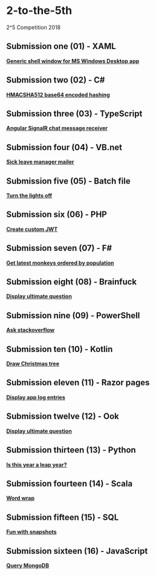 # 2-to-the-5th
2^5 Competition 2018

## Submission one (01) - XAML
**[Generic shell window for MS Windows Desktop app](https://github.com/jgrieger/2-to-the-5th/blob/master/One/One/GenericShell.xaml)**

## Submission two (02) - C#
**[HMACSHA512 base64 encoded hashing](https://github.com/jgrieger/2-to-the-5th/blob/master/Two/Two/HmacSha512Hasher.cs)**

## Submission three (03) - TypeScript
**[Angular SignalR chat message receiver](https://github.com/jgrieger/2-to-the-5th/blob/master/Three/message-receiver.component.ts)**

## Submission four (04) - VB.net
**[Sick leave manager mailer](https://github.com/jgrieger/2-to-the-5th/blob/master/Four/Four/MyManagerMailer.vb)**

## Submission five (05) - Batch file
**[Turn the lights off](https://github.com/jgrieger/2-to-the-5th/blob/master/Five/time2Leave.bat)**

## Submission six (06) - PHP
**[Create custom JWT](https://github.com/jgrieger/2-to-the-5th/blob/master/Six/createJwt.php)**

## Submission seven (07) - F#
**[Get latest monkeys ordered by population](https://github.com/jgrieger/2-to-the-5th/blob/master/Seven/Seven/GetLatestMonkeyList.fs)**

## Submission eight (08) - Brainfuck
**[Display ultimate question](https://github.com/jgrieger/2-to-the-5th/blob/master/Eight/UltimateQuestion.bf)**

## Submission nine (09) - PowerShell
**[Ask stackoverflow](https://github.com/jgrieger/2-to-the-5th/blob/master/Nine/AskStackOverflow.ps1)**

## Submission ten (10) - Kotlin
**[Draw Christmas tree](https://github.com/jgrieger/2-to-the-5th/blob/master/Ten/DrawChristmasTree.kt)**

## Submission eleven (11) - Razor pages
**[Display app log entries](https://github.com/jgrieger/2-to-the-5th/blob/master/Eleven/LogViewer.cshtml)**

## Submission twelve (12) - Ook
**[Display ultimate question](https://github.com/jgrieger/2-to-the-5th/blob/master/Twelve/UltimateQuestion.ook)**

## Submission thirteen (13) - Python
**[Is this year a leap year?](https://github.com/jgrieger/2-to-the-5th/blob/master/Thirteen/IsThisYearALeapYear.py)**

## Submission fourteen (14) - Scala
**[Word wrap](https://github.com/jgrieger/2-to-the-5th/blob/master/Fourteen/WordWrap.scala)**

## Submission fifteen (15) - SQL
**[Fun with snapshots](https://github.com/jgrieger/2-to-the-5th/blob/master/Fifteen/FunWithSnapshots.sql)**

## Submission sixteen (16) - JavaScript
**[Query MongoDB](https://github.com/jgrieger/2-to-the-5th/blob/master/Sixteen/QueryMongoDb.js)**